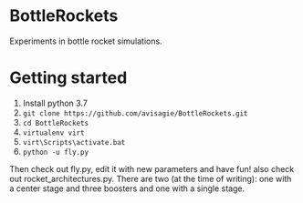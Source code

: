 # BottleRockets

Experiments in bottle rocket simulations.


# Getting  started

1. Install python 3.7
1. `git clone https://github.com/avisagie/BottleRockets.git`
1. `cd BottleRockets`
1. `virtualenv virt`
1. `virt\Scripts\activate.bat`
1. `python -u fly.py`

Then check out fly.py, edit it with new parameters and have fun!
also check out rocket_architectures.py. There are two (at the time of writing):
one with a center stage and three boosters and one with a single stage.
